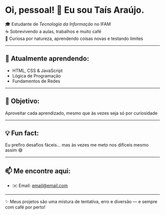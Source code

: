 # Oi, pessoal! 👋 Eu sou Taís Araújo.

🎓 Estudante de *Tecnologia da Informação* no IFAM  
☕ Sobrevivendo a aulas, trabalhos e muito café  
🎲 Curiosa por natureza, aprendendo coisas novas e testando limites  

---

## 🌱 Atualmente aprendendo:
- HTML, CSS & JavaScript  
- Lógica de Programação  
- Fundamentos de Redes  

---

## 🎯 Objetivo:
Aproveitar cada aprendizado, mesmo que às vezes seja só por curiosidade  

---

## 💡 Fun fact:
Eu prefiro desafios fáceis… mas às vezes me meto nos difíceis mesmo assim 😅  

---

## 📫 Me encontre aqui:
- ✉️ Email: [email@email.com](mailto:tais37776@gmail.com)

---

✨ Meus projetos são uma mistura de tentativa, erro e diversão — e sempre com café por perto!
